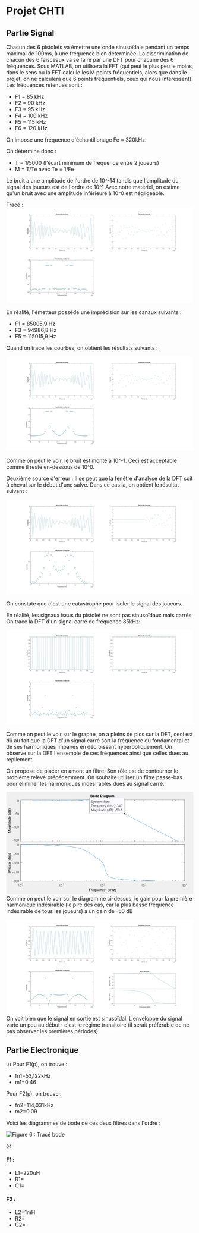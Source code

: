 # Projet CHTI
## Partie Signal

Chacun des 6 pistolets va émettre une onde sinusoïdale pendant un temps maximal de 100ms, à une fréquence bien déterminée. La discrimination de chacun des 6 faisceaux va se faire par une DFT pour chacune
des 6 fréquences. Sous MATLAB, on utilisera la FFT 
(qui peut le plus peu le moins, dans le sens ou la 
FFT calcule les M points fréquentiels, alors que dans le projet, on ne calculera que 6 points fréquentiels, ceux qui
nous intéressent).
Les fréquences retenues sont :
* F1 =  85 kHz
* F2 =  90 kHz
* F3 = 95 kHz
* F4 = 100 kHz
* F5 = 115 kHz
* F6 = 120 kHz

On impose une fréquence d'échantillonage Fe = 320kHz.

On détermine donc :
* T = 1/5000 (l'écart minimum de fréquence entre 2 joueurs)
* M = T/Te avec Te = 1/Fe 

Le bruit a une amplitude de l'ordre de 10^-14 tandis que l'amplitude du signal des joueurs est de l'ordre de 10^1
Avec notre matériel, on estime qu'un bruit avec une amplitude inférieure à 10^0 est négligeable.

Tracé : 
![Figure 1 : Tracé pour fréquences parfaites](/images/f_parfaites.jpg)

En réalité, l'émetteur possède une imprécision sur les canaux suivants :
* F1 =  85005,9 Hz
* F3 =  94986,8 Hz
* F5 =  115015,9 Hz

Quand on trace les courbes, on obtient les résultats suivants :

![Figure 2 : Tracé pour fréquences imparfaites](/images/f_imparfaites.jpg)

Comme on peut le voir, le bruit est monté à 10^-1. Ceci est acceptable comme il reste en-dessous de 10^0.

Deuxième source d'erreur : 
Il se peut que la fenêtre d'analyse de la DFT soit à cheval sur le début d'une salve.
Dans ce cas la, on obtient le résultat suivant :

![Figure 3 : Tracé pour fenetre decalee](/images/fenetre_decalee.jpg)

On constate que c'est une catastrophe pour isoler le signal des joueurs.


En réalité, les signaux issus du pistolet ne sont pas sinusoïdaux mais carrés.
On trace la DFT d'un signal carré de fréquence 85kHz:

![Figure 3 : Tracé pour signal carre 85kHz](/images/carre_85kHz.jpg)

Comme on peut le voir sur le graphe, on a pleins de pics sur la DFT, ceci est dû au fait que la DFT d'un signal carré sort la fréquence du fondamental et de ses harmoniques impaires en décroissant hyperboliquement.
On observe sur la DFT l'ensemble de ces fréquences ainsi que celles dues au repliement.

On propose de placer en amont un filtre. Son rôle est de contourner le problème relevé précédemment. 
On souhaite utiliser un filtre passe-bas pour éliminer les harmoniques indésirables dues au signal carré.

![Figure 4 : Tracé Bode (Chebychev)](/images/Chebychev.PNG)
Comme on peut le voir sur le diagramme ci-dessus, le gain pour la première harmonique indésirable (le pire des cas, car la plus basse fréquence indésirable de tous les joueurs) a un gain de -50 dB

![Figure 5 : Signal en sortie du filtre (Chebychev)](/images/sortieFiltre.jpg)
On voit bien que le signal en sortie est sinusoïdal. L'enveloppe du signal varie un peu au début : c'est le régime transitoire (il serait préférable de ne pas observer les premières périodes)

## Partie Electronique
```Q1```
Pour F1(p), on trouve :
* fn1=53,122kHz
* m1=0.46

Pour F2(p), on trouve :
* fn2=114,031kHz
* m2=0.09

Voici les diagrammes de bode de ces deux filtres dans l'ordre :

![Figure 6 : Tracé bode](/images/trace_bode_filtres.jpg)


```Q4```
#### F1 :
* L1=220uH
* R1= 
* C1= 


#### F2 :
* L2=1mH
* R2= 
* C2= 